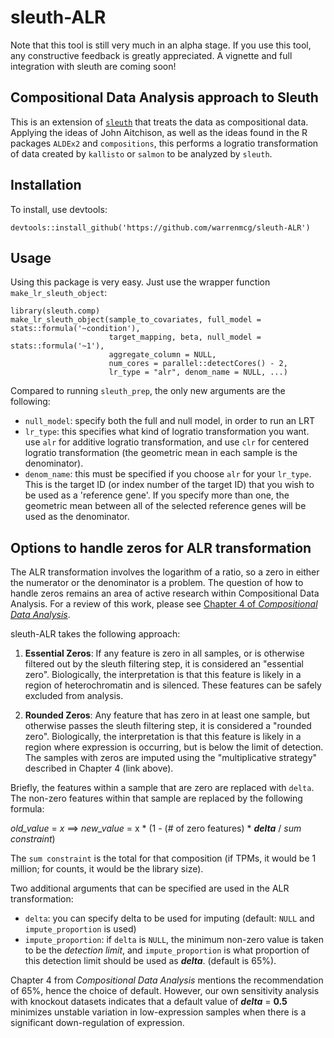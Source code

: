 # sleuth-ALR

Note that this tool is still very much in an alpha stage. If you use this tool, any constructive feedback is greatly appreciated.
A vignette and full integration with sleuth are coming soon!

## Compositional Data Analysis approach to Sleuth

This is an extension of [`sleuth`](https://github.com/pachterlab/sleuth)
that treats the data as compositional data.
Applying the ideas of John Aitchison, as well as the ideas found in
the R packages `ALDEx2` and `compositions`, this performs a logratio
transformation of data created by `kallisto` or `salmon` to be 
analyzed by `sleuth`.

## Installation

To install, use devtools:

```
devtools::install_github('https://github.com/warrenmcg/sleuth-ALR')
```

## Usage

Using this package is very easy. Just use the wrapper function
`make_lr_sleuth_object`:

```
library(sleuth.comp)
make_lr_sleuth_object(sample_to_covariates, full_model = stats::formula('~condition'),
                      target_mapping, beta, null_model = stats::formula('~1'),
                      aggregate_column = NULL,
                      num_cores = parallel::detectCores() - 2,
                      lr_type = "alr", denom_name = NULL, ...)
```

Compared to running `sleuth_prep`, the only new arguments are the following:
+ `null_model`: specify both the full and null model, in order to run an LRT
+ `lr_type`: this specifies what kind of logratio transformation you want.
  use `alr` for additive logratio transformation, and use `clr` for centered
  logratio transformation (the geometric mean in each sample is the denominator).
+ `denom_name`: this must be specified if you choose `alr` for your `lr_type`.
  This is the target ID (or index number of the target ID) that you wish to be
  used as a 'reference gene'. If you specify more than one, the geometric mean
  between all of the selected reference genes will be used as the denominator.

## Options to handle zeros for ALR transformation

The ALR transformation involves the logarithm of a ratio, so a zero in either the
numerator or the denominator is a problem. The question of how to handle zeros remains
an area of active research within Compositional Data Analysis. For a review of this work,
please see [Chapter 4 of *Compositional Data Analysis*](http://onlinelibrary.wiley.com/doi/10.1002/9781119976462.ch4/summary).

sleuth-ALR takes the following approach:

1) **Essential Zeros**: If any feature is zero in all samples, or is otherwise filtered out by the sleuth
filtering step, it is considered an "essential zero". Biologically, the interpretation is
that this feature is likely in a region of heterochromatin and is silenced. These features
can be safely excluded from analysis.

2) **Rounded Zeros**: Any feature that has zero in at least one sample, but otherwise passes the sleuth
filtering step, it is considered a "rounded zero". Biologically, the interpretation is that this
feature is likely in a region where expression is occurring, but is below the limit of detection. The samples
with zeros are imputed using the "multiplicative strategy" described in Chapter 4 (link above).

Briefly, the features within a sample that are zero are replaced with `delta`. The non-zero features within that sample
are replaced by the following formula:

*old_value* = *x*   ==>   *new_value* = x \* (1 - (# of zero features) \* ***delta*** / *sum constraint*)

The `sum constraint` is the total for that composition (if TPMs, it would be 1 million; for counts, it would be the library size). 

Two additional arguments that can be specified are used in the ALR transformation:
+ `delta`: you can specify delta to be used for imputing (default: `NULL` and `impute_proportion` is used)
+ `impute_proportion`: if `delta` is `NULL`, the minimum non-zero value is taken to be the *detection limit*, and
`impute_proportion` is what proportion of this detection limit should be used as ***delta***. (default is 65%).

Chapter 4 from *Compositional Data Analysis* mentions the recommendation of 65%, hence the choice of default. However,
our own sensitivity analysis with knockout datasets indicates that a default value of ***delta*** = **0.5** minimizes
unstable variation in low-expression samples when there is a significant down-regulation of expression.

